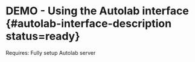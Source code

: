 # DEMO - Using the Autolab interface {#autolab-interface-description status=ready}

<div class='requirements' markdown="1">

Requires: Fully setup Autolab server

</div>

